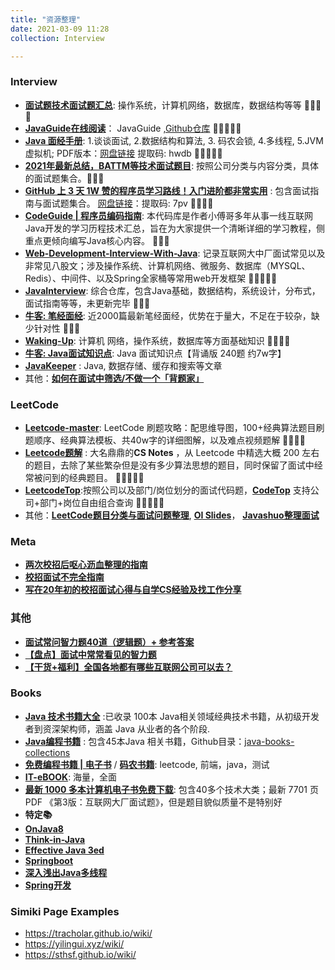 ```yaml
---
title: "资源整理"
date: 2021-03-09 11:28
collection: Interview

---
```



### Interview


* [**面试题技术面试题汇总**](https://imageslr.github.io/2020/07/08/tech-interview.html): 操作系统，计算机网络，数据库，数据结构等等 	🌟🌟🌟🌟
* [**JavaGuide在线阅读**](https://snailclimb.gitee.io/javaguide/#/)： JavaGuide ,[Github仓库](https://github.com/Snailclimb/JavaGuide) 🌟🌟🌟🌟🌟
* [**Java 面经手册**](https://github.com/fuzhengwei/interview): 1.谈谈面试, 2.数据结构和算法, 3. 码农会锁, 4.多线程, 5.JVM 虚拟机; PDF版本：[网盘链接](https://pan.baidu.com/s/14EvqXGHUnJpC7UxtqSBzOQ) 提取码: hwdb 🌟🌟🌟🌟🌟
* [**2021年最新总结，BATTM等技术面试题目**](https://github.com/0voice/interview_internal_reference#1): 按照公司分类与内容分类，具体的面试题集合。🌟🌟🌟
* [**GitHub 上 3 天 1W 赞的程序员学习路线！入门进阶都非常实用**](https://xie.infoq.cn/article/6a56208af04e169caf4a86485) : 包含面试指南与面试题集合。 [网盘链接](https://pan.baidu.com/s/1NasqJrHsDQVlSIbCadqaqg)：提取码: 7pv 🌟🌟🌟🌟
* [**CodeGuide | 程序员编码指南**](https://github.com/fuzhengwei/CodeGuide/wiki):  本代码库是作者小傅哥多年从事一线互联网Java开发的学习历程技术汇总，旨在为大家提供一个清晰详细的学习教程，侧重点更倾向编写Java核心内容。 🌟🌟🌟
* [**Web-Development-Interview-With-Java**](https://github.com/lokles/Web-Development-Interview-With-Java): 记录互联网大中厂面试常见以及非常见八股文；涉及操作系统、计算机网络、微服务、数据库（MYSQL、Redis）、中间件、以及Spring全家桶等常用web开发框架 🌟🌟🌟🌟🌟
* [**JavaInterview**](https://github.com/OUYANGSIHAI/JavaInterview): 综合仓库，包含Java基础，数据结构，系统设计，分布式，面试指南等等，未更新完毕 🌟🌟🌟
* [**牛客: 笔经面经**](https://zhuanlan.zhihu.com/b-jing-m-jing): 近2000篇最新笔经面经，优势在于量大，不足在于较杂，缺少针对性 🌟🌟🌟
* [**Waking-Up**](https://github.com/wolverinn/Waking-Up): 计算机 网络，操作系统，数据库等方面基础知识 🌟🌟🌟🌟
* [**牛客: 	Java面试知识点**](https://www.nowcoder.com/discuss/447742): Java 面试知识点【背诵版 240题 约7w字】
*  [**JavaKeeper**](https://github.com/Jstarfish/JavaKeeper) : Java,  数据存储、缓存和搜索等文章
* 其他：[**如何在面试中筛选/不做一个「背题家」**](https://ipotato.me/article/66) 







### LeetCode

* [**Leetcode-master**](https://github.com/youngyangyang04/leetcode-master): LeetCode 刷题攻略：配思维导图，100+经典算法题目刷题顺序、经典算法模板、共40w字的详细图解，以及难点视频题解 🌟🌟🌟🌟
* [**Leetcode题解**](https://github.com/CyC2018/CS-Notes/blob/master/notes/Leetcode%20%E9%A2%98%E8%A7%A3%20-%20%E7%9B%AE%E5%BD%95.md) : 大名鼎鼎的**CS Notes** ，从 Leetcode 中精选大概 200 左右的题目，去除了某些繁杂但是没有多少算法思想的题目，同时保留了面试中经常被问到的经典题目。 🌟🌟🌟🌟🌟
*  [**LeetcodeTop**](https://github.com/afatcoder/LeetcodeTop):按照公司以及部门/岗位划分的面试代码题，[**CodeTop**](https://codetop.cc) 支持公司+部门+岗位自由组合查询  🌟🌟🌟🌟🌟
*  其他：[**LeetCode题目分类与面试问题整理**](https://github.com/yuanguangxin/LeetCode), [**OI Slides**](https://github.com/Trinkle23897/oi_slides)， [**Javashuo整理面试**](http://www.javashuo.com/article/p-hfmcjxhm-a.html)



### Meta
* [**两次校招后呕心沥血整理的指南**](https://sspai.com/post/64458)
* [**校招面试不完全指南**](https://www.imwzk.com/posts/2020-10-05-an-incomplete-guide-to-campus-recruitment-interviews/)
* [**写在20年初的校招面试心得与自学CS经验及找工作分享**](https://github.com/conanhujinming/tips_for_interview/blob/master/README-zh_CN.md:)
 
 
### 其他
* [**面试常问智力题40道（逻辑题）+ 参考答案**](https://www.nowcoder.com/discuss/526897)
* [**【盘点】面试中常常看见的智力题**](https://www.nowcoder.com/discuss/262595)
* [**【干货+福利】全国各地都有哪些互联网公司可以去？**](https://www.nowcoder.com/discuss/86933)




### Books

* [**Java 技术书籍大全**](https://github.com/dahuoyzs/javapdf) :已收录 100本 Java相关领域经典技术书籍，从初级开发者到资深架构师，涵盖 Java 从业者的各个阶段. 
* [**Java编程书籍**](https://drive.google.com/drive/folders/1xFVzGpdh_d8gRnT5m0pfxTX8hlUURLsS) : 包含45本Java 相关书籍，Github目录：[java-books-collections](https://github.com/RongleXie/java-books-collections3)
* [**免费编程书籍 | 电子书**](https://github.com/meibin08/free-programming-books/issues/93) / [**码农书籍**](https://github.com/meibin08/free-programming-books): leetcode, 前端，java，测试
* [**IT-eBOOK**](https://github.com/asyncfun/IT-eBOOK): 海量，全面
* [**最新 1000 多本计算机电子书免费下载**](https://github.com/itdevbooks/pdf): 包含40多个技术大类；最新 7701 页 PDF 《第3版：互联网大厂面试题》，但是题目貌似质量不是特别好
* **特定📚**
* [**OnJava8**](https://lingcoder.github.io/OnJava8/)
* [**Think-in-Java**](https://www.javascriptc.com/books/think-in-java/)
* [**Effective Java 3ed**](https://www.javascriptc.com/books/effective-java-3rd-chinese/)
* [**Springboot**](https://www.javascriptc.com/books/spring-boot-reference-guide/)
* [**深入浅出Java多线程**](http://concurrent.redspider.group/)
* [**Spring开发**](https://www.liaoxuefeng.com/wiki/1252599548343744/1266263217140032
)



### Simiki  Page Examples
*  https://tracholar.github.io/wiki/
*  https://yilingui.xyz/wiki/
*  https://sthsf.github.io/wiki/
